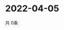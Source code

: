 # 2022-04-05
  共 0条

  <!-- BEGIN -->
  <!-- 最后更新时间Tue Apr 05 2022 16:07:33 GMT+0000 (Coordinated Universal Time) -->
  
  <!-- END -->
  
  